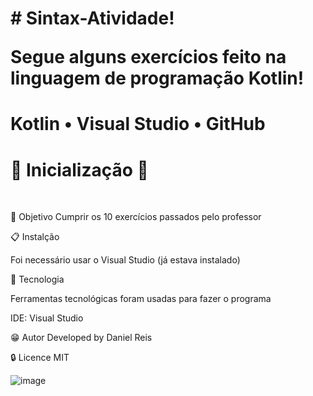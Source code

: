<h1># Sintax-Atividade!

 Segue alguns exercícios feito na linguagem de programação Kotlin!</h1>

<h1>Kotlin • Visual Studio • GitHub</h1>
<h1>
<h1>🔰 Inicialização 🔰</h1>

<br>

📜 Objetivo
Cumprir os 10 exercícios passados pelo professor
 
📋 Instalção

Foi necessário usar o Visual Studio (já estava instalado) 

🧰 Tecnologia

Ferramentas tecnológicas foram usadas para fazer o programa

IDE: Visual Studio

😁 Autor
Developed by Daniel Reis

🔒 Licence
MIT
</h1>

![image](https://github.com/user-attachments/assets/1494180e-dcbd-492a-a09f-0be163a38a37)
